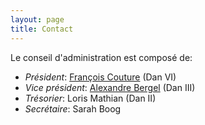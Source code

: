 ```yaml
---
layout: page
title: Contact
---
```

Le conseil d'administration est composé de:
- _Président_: [François Couture](mailto:francois.couture@bluewin.ch) (Dan VI)
- _Vice président_: [Alexandre Bergel](mailto:alexandre.bergel@me.com) (Dan III) 
- _Trésorier_: Loris Mathian (Dan II)
- _Secrétaire_: Sarah Boog
